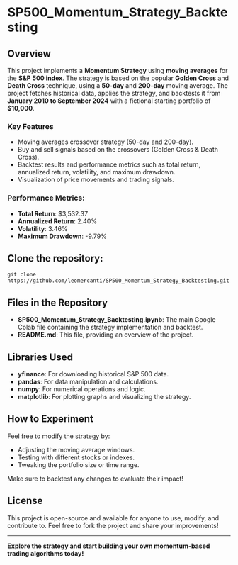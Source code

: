 # SP500_Momentum_Strategy_Backtesting

## Overview

This project implements a **Momentum Strategy** using **moving averages** for the **S&P 500 index**. The strategy is based on the popular **Golden Cross** and **Death Cross** technique, using a **50-day** and **200-day** moving average. The project fetches historical data, applies the strategy, and backtests it from **January 2010 to September 2024** with a fictional starting portfolio of **$10,000**.

### Key Features
- Moving averages crossover strategy (50-day and 200-day).
- Buy and sell signals based on the crossovers (Golden Cross & Death Cross).
- Backtest results and performance metrics such as total return, annualized return, volatility, and maximum drawdown.
- Visualization of price movements and trading signals.
  
### Performance Metrics:
- **Total Return**: $3,532.37
- **Annualized Return**: 2.40%
- **Volatility**: 3.46%
- **Maximum Drawdown**: -9.79%

## Clone the repository:
   ```
   git clone https://github.com/leomercanti/SP500_Momentum_Strategy_Backtesting.git
   ```

## Files in the Repository

- **SP500_Momentum_Strategy_Backtesting.ipynb**: The main Google Colab file containing the strategy implementation and backtest.
- **README.md**: This file, providing an overview of the project.

## Libraries Used
- **yfinance**: For downloading historical S&P 500 data.
- **pandas**: For data manipulation and calculations.
- **numpy**: For numerical operations and logic.
- **matplotlib**: For plotting graphs and visualizing the strategy.

## How to Experiment

Feel free to modify the strategy by:
- Adjusting the moving average windows.
- Testing with different stocks or indexes.
- Tweaking the portfolio size or time range.
  
Make sure to backtest any changes to evaluate their impact!

## License

This project is open-source and available for anyone to use, modify, and contribute to. Feel free to fork the project and share your improvements!

---

**Explore the strategy and start building your own momentum-based trading algorithms today!**
